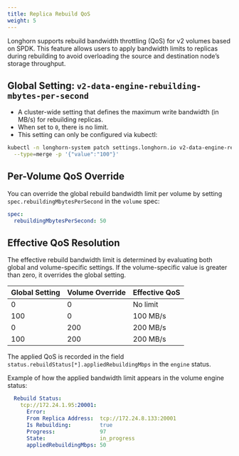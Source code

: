 ```yaml
---
title: Replica Rebuild QoS
weight: 5
---
```


Longhorn supports rebuild bandwidth throttling (QoS) for v2 volumes based on SPDK. This feature allows users to apply bandwidth limits to replicas during rebuilding to avoid overloading the source and destination node’s storage throughput.

## Global Setting: `v2-data-engine-rebuilding-mbytes-per-second`

* A cluster-wide setting that defines the maximum write bandwidth (in MB/s) for rebuilding replicas.
* When set to `0`, there is no limit.
* This setting can only be configured via kubectl:

```bash
kubectl -n longhorn-system patch settings.longhorn.io v2-data-engine-rebuilding-mbytes-per-second \
  --type=merge -p '{"value":"100"}'
```

## Per-Volume QoS Override

You can override the global rebuild bandwidth limit per volume by setting `spec.rebuildingMbytesPerSecond` in the `volume` spec:

```yaml
spec:
  rebuildingMbytesPerSecond: 50
```

## Effective QoS Resolution

The effective rebuild bandwidth limit is determined by evaluating both global and volume-specific settings. If the volume-specific value is greater than zero, it overrides the global setting.

| Global Setting | Volume Override | Effective QoS |
| -------------- | --------------- | ------------- |
| 0              | 0               | No limit      |
| 100            | 0               | 100 MB/s      |
| 0              | 200             | 200 MB/s      |
| 100            | 200             | 200 MB/s      |

The applied QoS is recorded in the field `status.rebuildStatus[*].appliedRebuildingMbps` in the `engine` status. 

Example of how the applied bandwidth limit appears in the volume engine status:

```yaml
  Rebuild Status:
    tcp://172.24.1.95:20001:
      Error:
      From Replica Address:  tcp://172.24.8.133:20001
      Is Rebuilding:         true
      Progress:              97
      State:                 in_progress
      appliedRebuildingMbps: 50
```
